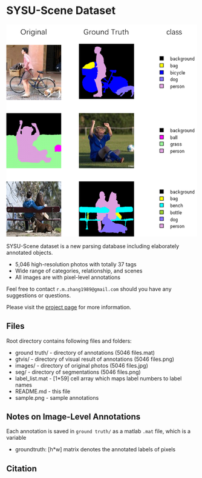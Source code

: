 SYSU-Scene Dataset
=================================
![SYSU-Scene example](https://github.com/ruixuejianfei/SYSU-Scene/blob/master/sample.png)

SYSU-Scene dataset is a new parsing database including elaborately annotated objects.

  - 5,046 high-resolution photos with totally 37 tags
  - Wide range of categories, relationship, and scenes
  - All images are with pixel-level annotations

Feel free to contact `r.m.zhang1989@gmail.com` should you have any suggestions or questions.

Please visit the [project page](http://hcp.sysu.edu.cn/sysu-scenes/) for more information.

Files
-----
Root directory contains following files and folders:
  - ground truth/               - directory of annotations (5046 files.mat)
  - gtvis/                      - directory of visual result of annotations (5046 files.png)
  - images/                     - directory of original photos (5046 files.jpg)
  - seg/                        - directory of segmentations (5046 files.png)
  - label_list.mat              - [1*59] cell array which maps label numbers to label names
  - README.md                   - this file
  - sample.png                  - sample annotations

Notes on Image-Level Annotations
--------------------------------
Each annotation is saved in `ground truth/` as a matlab `.mat` file, which is a variable
- groundtruth: [h*w] matrix denotes the annotated labels of pixels

Citation
--------

```
